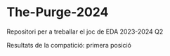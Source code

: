 # The-Purge-2024
Repositori per a treballar el joc de EDA 2023-2024 Q2

Resultats de la compatició: primera posició
